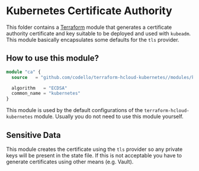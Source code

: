# Kubernetes Certificate Authority
This folder contains a [Terraform](https://www.terraform.io/) module that generates a certificate authority certificate
and key suitable to be deployed and used with `kubeadm`. This module basically encapsulates some defaults for the `tls`
provider.

## How to use this module?
```terraform
module "ca" {
  source   = "github.com/codello/terraform-hcloud-kubernetes//modules/kube-ca?ref=v0.1.0"

  algorithm   = "ECDSA"
  common_name = "kubernetes"
}
```
This module is used by the default configurations of the `terraform-hcloud-kubernetes` module. Usually you do not need
to use this module yourself.

## Sensitive Data
This module creates the certificate using the `tls` provider so any private keys will be present in the state file. If
this is not acceptable you have to generate certificates using other means (e.g. Vault).
